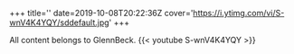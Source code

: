 +++
title=''
date=2019-10-08T20:22:36Z
cover='https://i.ytimg.com/vi/S-wnV4K4YQY/sddefault.jpg'
+++

All content belongs to GlennBeck.
{{< youtube S-wnV4K4YQY >}}
